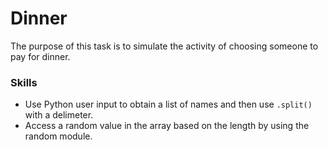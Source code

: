 # Dinner
The purpose of this task is to simulate the activity of choosing someone to pay for dinner.

### Skills
- Use Python user input to obtain a list of names and then use `.split()` with a delimeter.
- Access a random value in the array based on the length by using the random module.
